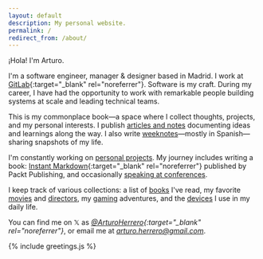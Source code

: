 ```yaml
---
layout: default
description: My personal website.
permalink: /
redirect_from: /about/
---
```


¡Hola! I'm Arturo.

I'm a software engineer, manager & designer based in Madrid. I work at
[GitLab][9]{:target="_blank" rel="noreferrer"}. Software is my craft. During my
career, I have had the opportunity to work with remarkable people building
systems at scale and leading technical teams.

This is my commonplace book—a space where I collect thoughts, projects, and my
personal interests. I publish [articles and notes][3] documenting
ideas and learnings along the way. I also write [weeknotes][14]—mostly in
Spanish—sharing snapshots of my life.

I'm constantly working on [personal projects][8]. My journey includes writing a
book: [Instant Markdown][5]{:target="_blank" rel="noreferrer"} published by
Packt Publishing, and occasionally [speaking at conferences][6].

I keep track of various collections: a list of [books][7] I've read,
my favorite [movies][11] and [directors][12], my [gaming][13] adventures, and
the [devices][15] I use in my daily life.

You can find me on 𝕏 as *[@ArturoHerrero][4]{:target="_blank" rel="noreferrer"}*,
or email me at *<arturo.herrero@gmail.com>*.

{% include greetings.js %}


[3]: /archive/
[4]: https://x.com/ArturoHerrero
[5]: https://www.goodreads.com/book/show/21231392-instant-markdown
[6]: /talks/
[7]: /books/
[8]: /projects/
[9]: https://gitlab.com
[11]: /movies/
[12]: /directors/
[13]: /games/
[14]: /weeknotes/
[15]: /devices/
